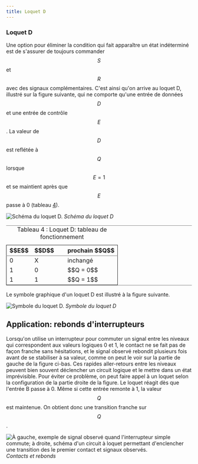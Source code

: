 ```yaml
---
title: Loquet D
---
```


### Loquet D

Une option pour éliminer la condition qui fait apparaître un état
indéterminé est de s'assurer de toujours commander $$S$$ et $$R $$
avec des signaux complémentaires. C'est ainsi qu'on arrive au loquet
D, illustré sur la figure suivante, qui ne comporte qu'une entrée de
données $$D$$ et une entrée de contrôle $$E$$. La valeur de $$D$$ est
reflétée à $$Q$$ lorsque $$E=1$$ et se maintient après que $$E$$ passe
à 0 (tableau [4](#org5107763)).

![Schéma du loquet D.]({{site.baseurl}}/img/Dlatch.svg "Loquet D")
*Schéma du loquet D*

<table id="org5107763" border="2" cellspacing="0" cellpadding="6" rules="groups" frame="hsides">
<caption class="t-above"><span class="table-number">Tableau 4 :</span> Loquet D: tableau de fonctionnement</caption>

<colgroup>
<col  class="org-right" />

<col  class="org-right" />

<col  class="org-left" />

<col  class="org-left" />
</colgroup>
<thead>
<tr>
<th scope="col" class="org-right">$$E$$</th>
<th scope="col" class="org-right">$$D$$</th>
<th scope="col" class="org-left">&#xa0;</th>
<th scope="col" class="org-left">prochain $$Q$$</th>
</tr>
</thead>

<tbody>
<tr>
<td class="org-right">0</td>
<td class="org-right">X</td>
<td class="org-left">&#xa0;</td>
<td class="org-left">inchangé</td>
</tr>


<tr>
<td class="org-right">1</td>
<td class="org-right">0</td>
<td class="org-left">&#xa0;</td>
<td class="org-left">$$Q = 0$$</td>
</tr>


<tr>
<td class="org-right">1</td>
<td class="org-right">1</td>
<td class="org-left">&#xa0;</td>
<td class="org-left">$$Q = 1$$</td>
</tr>
</tbody>
</table>

Le symbole graphique d'un loquet D est illustré à la figure suivante.

![Symbole du loquet D.]({{site.baseurl}}/img/schema_latchD.svg "Symbole du loquet D")
*Symbole du loquet D*


## Application: rebonds d'interrupteurs

Lorsqu'on utilise un interrupteur pour commuter un signal entre les
niveaux qui correspondent aux valeurs logiques 0 et 1, le contact ne
se fait pas de façon franche sans hésitations, et le signal observé
rebondit plusieurs fois avant de se stabiliser à sa valeur, comme on
peut le voir sur la partie de gauche de la figure ci-bas. Ces
rapides aller-retours entre les niveaux peuvent bien souvent
déclencher un circuit logique et le mettre dans un état
imprévisible. Pour éviter ce problème, on peut faire appel à un loquet
selon la configuration de la partie droite de la figure. Le loquet
réagit dès que l'entrée B passe à 0. Même si cette entrée remonte à 1,
la valeur $$Q$$ est maintenue. On obtient donc une transition franche sur
$$Q$$.

![À gauche, exemple de signal observé quand l'interrupteur simple commute; à droite, schéma d'un circuit à loquet permettant d'enclencher une transition des le premier contact et signaux observés.]({{site.baseurl}}/img/debounce.svg "Contacts et rebonds")
*Contacts et rebonds*
